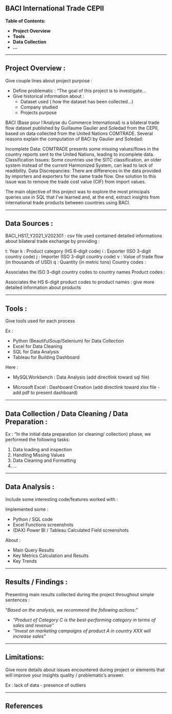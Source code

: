 ## **BACI International Trade CEPII**

**Table of Contents:**

- **Project Overview**
- **Tools**
- **Data Collection**
- **…**

---

## **Project Overview :**

Give couple lines about project purpose :

- Define problematic : “The goal of this project is to investigate…
- Give historical information about :
    - Dataset used ( how the dataset has been collected…)
    - Company studied
    - Projects purpose

BACI (Base pour l'Analyse du Commerce International) is a bilateral trade flow dataset published by Guillaume Gaulier and Soledad from the CEPII, based on data collected from the United Nations COMTRADE. Several reasons explain the computation of BACI by Gaulier and Soledad:

Incomplete Data: COMTRADE presents some missing values/flows in the country reports sent to the United Nations, leading to incomplete data.
Classification Issues: Some countries use the SITC classification, an older system instead of the current Harmonized System, can lead to lack of readibility.
Data Discrepancies: There are differences in the data provided by importers and exporters for the same trade flow. One solution to this issue was to remove the trade cost value (CIF) from import values.

The main objective of this project was to explore the most principals queries use in SQL that I've learned and, at the end, extract insights from international trade products between countries using BACI.

---

## **Data Sources :**

BACI_HS17_Y2021_V202301 : csv file used contained detailed informations about bilateral trade exchange by providing :

t: Year
k : Product category (HS 6-digit code)
i : Exporter (ISO 3-digit country code)
j : Importer (ISO 3-digit country code)
v : Value of trade flow (in thousands of USD)
q : Quantity (in metric tons)
Country codes :

Associates the ISO 3-digit country codes to country names
Product codes :

Associates the HS 6-digit product codes to product names : give more detailed information about products

---

## **Tools :**

Give tools used for each process

Ex :

- Python (BeautifulSoup/Selenium) for Data Collection
- Excel for Data Cleaning
- SQL for Data Analysis
- Tableau for Building Dashboard

Here :

- MySQLWorkbench : Data Analysis (add directlink toward sql file)

- Microsoft Excel : Dashboard Creation (add directlink toward xlsx file - add pdf to present dashboard)

---

## **Data Collection / Data Cleaning / Data Preparation :**

Ex : “In the initial data preparation (or cleaning/ collection) phase, we performed the following tasks:

1. Data loading and inspection
2. Handling Missing Values
3. Data Cleaning and Formatting
4. …

---

## **Data Analysis :**

Include some interesting code/features worked with :

Implemented some :

- Python / SQL code
- Excel Functions screenshots
- (DAX) Power BI / Tableau Calculated Field screenshots

About :

- Main Query Results
- Key Metrics Calculation and Results
- Key Trends

---

## **Results / Findings :**

Presenting main results collected during the project throughout simple sentences :

“*Based on the analysis, we recommend the following actions:*”

- *“Product of Category C is the best-performing category in terms of sales and revenue”*
- *“Invest on marketing campaigns of product A in country XXX will increase sales”*

---

## **Limitations:**

Give more details about issues encountered during project or elements that will improve your insights quality / problematic’s answer.

Ex : lack of data - presence of outliers

---

## **References**
